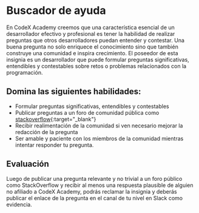 # Buscador de ayuda

En CodeX Academy creemos que una característica esencial de un desarrollador efectivo y profesional es tener la habilidad de realizar preguntas que otros desarrolladores puedan entender y contestar. Una buena pregunta no solo enriquece el conocimiento sino que también construye una comunidad e inspira crecimiento. El poseedor de esta insignia es un desarrollador que puede formular preguntas significativas, entendibles y contestables sobre retos o problemas relacionados con la programación.

## Domina las siguientes habilidades:

* Formular preguntas significativas, entendibles y contestables
* Publicar preguntas a un foro de comunidad pública como [stackoverflow](https://stackoverflow.com){:target="_blank"}
* Recibir realimentación de la comunidad si ven necesario mejorar la redacción de la pregunta
* Ser amable y paciente con los miembros de la comunidad mientras intentar responder tu pregunta.

## Evaluación

Luego de publicar una pregunta relevante y no trivial a un foro público como StackOverflow y recibir al menos una respuesta plausible de alguien no afiliado a CodeX Academy, podrás reclamar la insignia y deberás publicar el enlace de la pregunta en el canal de tu nivel en Slack como evidencia.